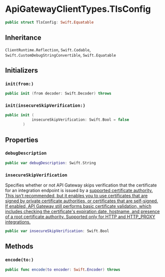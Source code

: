 # ApiGatewayClientTypes.TlsConfig

``` swift
public struct TlsConfig: Swift.Equatable 
```

## Inheritance

`ClientRuntime.Reflection`, `Swift.Codable`, `Swift.CustomDebugStringConvertible`, `Swift.Equatable`

## Initializers

### `init(from:)`

``` swift
public init (from decoder: Swift.Decoder) throws 
```

### `init(insecureSkipVerification:)`

``` swift
public init (
            insecureSkipVerification: Swift.Bool = false
        )
```

## Properties

### `debugDescription`

``` swift
public var debugDescription: Swift.String 
```

### `insecureSkipVerification`

Specifies whether or not API Gateway skips verification that the certificate for an integration endpoint is
issued by a <a href="https:​//docs.aws.amazon.com/apigateway/latest/developerguide/api-gateway-supported-certificate-authorities-for-http-endpoints.html">supported certificate authority. This isn’t recommended, but it enables you to
use certificates that are signed by private certificate authorities, or certificates
that are self-signed. If enabled, API Gateway still performs basic certificate
validation, which includes checking the certificate's expiration date, hostname, and
presence of a root certificate authority. Supported only for HTTP and
HTTP\_PROXY integrations.

``` swift
public var insecureSkipVerification: Swift.Bool
```

## Methods

### `encode(to:)`

``` swift
public func encode(to encoder: Swift.Encoder) throws 
```
